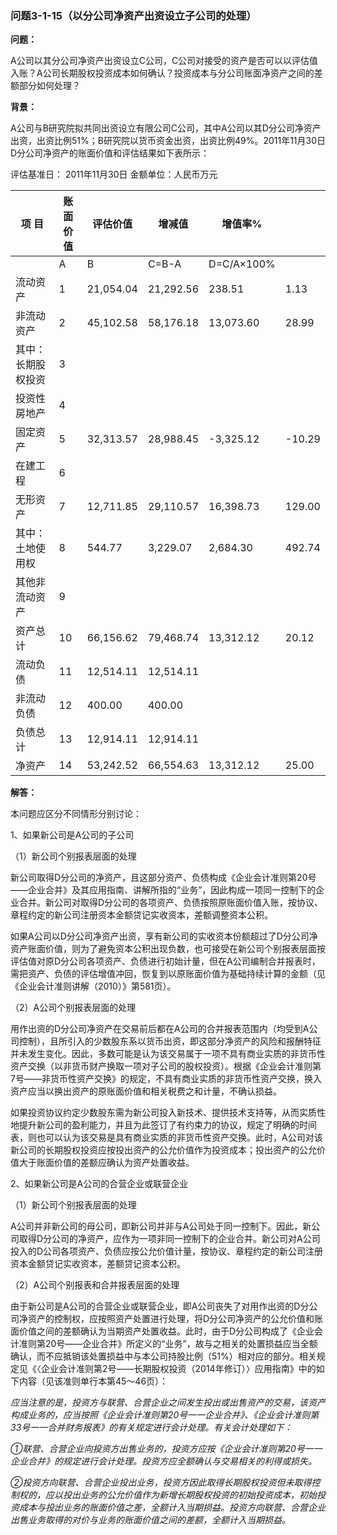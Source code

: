 ### 问题3-1-15（以分公司净资产出资设立子公司的处理）

**问题：**

A公司以其分公司净资产出资设立C公司，C公司对接受的资产是否可以以评估值入账？A公司长期股权投资成本如何确认？投资成本与分公司账面净资产之间的差额部分如何处理？

**背景：**

A公司与B研究院拟共同出资设立有限公司C公司，其中A公司以其D分公司净资产出资，出资比例51%；B研究院以货币资金出资，出资比例49%。2011年11月30日D分公司净资产的账面价值和评估结果如下表所示：

评估基准日： 2011年11月30日 金额单位：人民币万元

| 项 目              | 账面价值 | 评估价值   | 增减值     | 增值率%    |         |
|--------------------|----------|------------|------------|------------|---------|
|                    | A        | B          | C=B-A      | D=C/A×100% |         |
| 流动资产           | 1        | 21,054.04  | 21,292.56  | 238.51     | 1.13    |
| 非流动资产         | 2        | 45,102.58  | 58,176.18  | 13,073.60  | 28.99   |
| 其中：长期股权投资 | 3        |            |            |            |         |
| 投资性房地产       | 4        |            |            |            |         |
| 固定资产           | 5        | 32,313.57  | 28,988.45  | -3,325.12  | -10.29  |
| 在建工程           | 6        |            |            |            |         |
| 无形资产           | 7        | 12,711.85  | 29,110.57  | 16,398.73  | 129.00  |
| 其中：土地使用权   | 8        | 544.77     | 3,229.07   | 2,684.30   | 492.74  |
| 其他非流动资产     | 9        |            |            |            |         |
| 资产总计           | 10       | 66,156.62  | 79,468.74  | 13,312.12  | 20.12   |
| 流动负债           | 11       | 12,514.11  | 12,514.11  |            |         |
| 非流动负债         | 12       | 400.00     | 400.00     |            |         |
| 负债总计           | 13       | 12,914.11  | 12,914.11  |            |         |
| 净资产             | 14       | 53,242.52  | 66,554.63  | 13,312.12  | 25.00   |

**解答：**

本问题应区分不同情形分别讨论：

1、如果新公司是A公司的子公司

（1）新公司个别报表层面的处理

新公司取得D分公司的净资产，且这部分资产、负债构成《企业会计准则第20号——企业合并》及其应用指南、讲解所指的“业务”，因此构成一项同一控制下的企业合并。新公司对取得D分公司的各项资产、负债按照原账面价值入账，按协议、章程约定的新公司注册资本金额贷记实收资本，差额调整资本公积。

如果A公司以D分公司净资产出资，享有新公司的实收资本份额超过了D分公司净资产账面价值，则为了避免资本公积出现负数，也可接受在新公司个别报表层面按评估值对原D分公司各项资产、负债进行初始计量，但在A公司编制合并报表时，需把资产、负债的评估增值冲回，恢复到以原账面价值为基础持续计算的金额（见《企业会计准则讲解（2010）》第581页）。

（2）A公司个别报表层面的处理

用作出资的D分公司净资产在交易前后都在A公司的合并报表范围内（均受到A公司控制），且所引入的少数股东系以货币出资，即这部分净资产的风险和报酬特征并未发生变化。因此，多数可能是认为该交易属于一项不具有商业实质的非货币性资产交换（以非货币财产换取一项对子公司的股权投资）。根据《企业会计准则第7号——非货币性资产交换》的规定，不具有商业实质的非货币性资产交换，换入资产应当以换出资产的原账面价值和相关税费之和计量，不确认损益。

如果投资协议约定少数股东需为新公司投入新技术、提供技术支持等，从而实质性地提升新公司的盈利能力，并且为此签订了有约束力的协议，规定了明确的时间表，则也可以认为该交易是具有商业实质的非货币性资产交换。此时，A公司对该新公司的长期股权投资应按投出资产的公允价值作为投资成本；投出资产的公允价值大于账面价值的差额应确认为资产处置收益。

2、如果新公司是A公司的合营企业或联营企业

（1）新公司个别报表层面的处理

A公司并非新公司的母公司，即新公司并非与A公司处于同一控制下。因此，新公司取得D分公司的净资产，应作为一项非同一控制下的企业合并。新公司对A公司投入的D公司各项资产、负债应按公允价值计量，按协议、章程约定的新公司注册资本金额贷记实收资本，差额贷记资本公积。

（2）A公司个别报表和合并报表层面的处理

由于新公司是A公司的合营企业或联营企业，即A公司丧失了对用作出资的D分公司净资产的控制权，应按照资产处置进行处理，将D分公司净资产的公允价值和账面价值之间的差额确认为当期资产处置收益。此时，由于D分公司构成了《企业会计准则第20号——企业合并》所定义的“业务”，故与之相关的处置损益应当全额确认，而不应抵销该处置损益中与本公司持股比例（51%）相对应的部分。相关规定见《〈企业会计准则第2号——长期股权投资（2014年修订）〉应用指南》中的如下内容（见该准则单行本第45～46页）：

*应当注意的是，投资方与联营、合营企业之间发生投出或出售资产的交易，该资产构成业务的，应当按照《企业会计准则第20号一一企业合并》、《企业会计准则第33号一一合并财务报表》的有关规定进行会计处理。有关会计处理如下：*

*①联营、合营企业向投资方出售业务的，投资方应按《企业会计准则第20号一一企业合并》的规定进行会计处理。投资方应全额确认与交易相关的利得或损失。*

*②投资方向联营、合营企业投出业务，投资方因此取得长期股权投资但未取得控制权的，应以投出业务的公允价值作为新增长期股权投资的初始投资成本，初始投资成本与投出业务的账面价值之差，全额计入当期损益。投资方向联营、合营企业出售业务取得的对价与业务的账面价值之间的差额，全额计入当期损益。*
